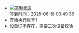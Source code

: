 - [![签到状态](https://github.com/womade/Cloud189-Actions/actions/workflows/main.yml/badge.svg?branch=main)](https://github.com/womade/Cloud189-Actions/actions/workflows/main.yml) <br> 签到时间：2025-06-18 00:49:36
- 开始执行帐号1
- 设备ID不存在，需要二次设备校验

